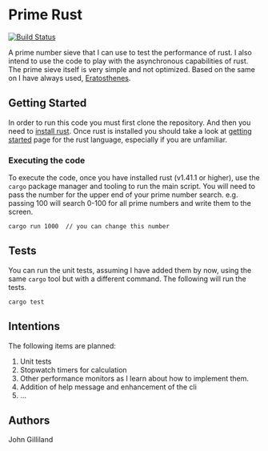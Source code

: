 # Prime Rust 
[![Build Status](https://travis-ci.com/elusive/rust_prime_sieve.svg?branch=master)](https://travis-ci.com/elusive/rust_prime_sieve)

A prime number sieve that I can use to test the performance of rust.  I also intend to use the code to play with the asynchronous capabilities of rust.  The prime sieve itself is very simple and not optimized.  Based on the same on I have always used, [Eratosthenes](https://en.wikipedia.org/wiki/Sieve_of_Eratosthenes).

## Getting Started
In order to run this code you must first clone the repository.  And then you need to [install rust](https://www.rust-lang.org/tools/install).  Once rust is installed you should take a look at [getting started](https://www.rust-lang.org/learn/get-started) page for the rust language, especially if you are unfamiliar.

### Executing the code
To execute the code, once you have installed rust (v1.41.1 or higher), use the `cargo` package manager and tooling to run the main script.  You will need to pass the number for the upper end of your prime number search.  e.g. passing 100 will search 0-100 for all prime numbers and write them to the screen.

```
cargo run 1000  // you can change this number
```

## Tests
You can run the unit tests, assuming I have added them by now, using the same `cargo` tool but with a different command.  The following will run the tests.

```
cargo test
```

## Intentions
The following items are planned:
1. Unit tests
2. Stopwatch timers for calculation
3. Other performance monitors as I learn about how to implement them.
4. Addition of help message and enhancement of the cli
5. ...

## Authors
John Gilliland
